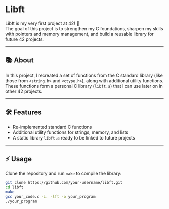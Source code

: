 # Libft

Libft is my very first project at 42! 🚀  
The goal of this project is to strengthen my C foundations, sharpen my skills with pointers and memory management, and build a reusable library for future 42 projects.

---

## 📚 About

In this project, I recreated a set of functions from the C standard library (like those from `<string.h>` and `<ctype.h>`), along with additional utility functions.  
These functions form a personal C library (`libft.a`) that I can use later on in other 42 projects.

---

## 🛠️ Features

- Re-implemented standard C functions  
- Additional utility functions for strings, memory, and lists  
- A static library `libft.a` ready to be linked to future projects  

---

## ⚡ Usage

Clone the repository and run `make` to compile the library:

```bash
git clone https://github.com/your-username/libft.git
cd libft
make
gcc your_code.c -L. -lft -o your_program
./your_program
